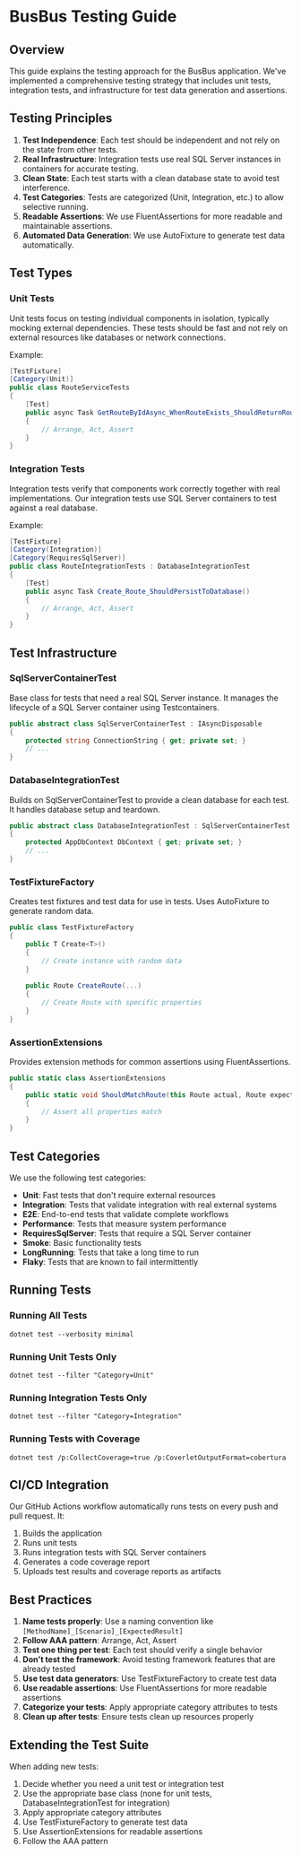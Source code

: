 # BusBus Testing Guide

## Overview

This guide explains the testing approach for the BusBus application. We've implemented a comprehensive testing strategy that includes unit tests, integration tests, and infrastructure for test data generation and assertions.

## Testing Principles

1. **Test Independence**: Each test should be independent and not rely on the state from other tests.
2. **Real Infrastructure**: Integration tests use real SQL Server instances in containers for accurate testing.
3. **Clean State**: Each test starts with a clean database state to avoid test interference.
4. **Test Categories**: Tests are categorized (Unit, Integration, etc.) to allow selective running.
5. **Readable Assertions**: We use FluentAssertions for more readable and maintainable assertions.
6. **Automated Data Generation**: We use AutoFixture to generate test data automatically.

## Test Types

### Unit Tests

Unit tests focus on testing individual components in isolation, typically mocking external dependencies. These tests should be fast and not rely on external resources like databases or network connections.

Example:
```csharp
[TestFixture]
[Category(Unit)]
public class RouteServiceTests
{
    [Test]
    public async Task GetRouteByIdAsync_WhenRouteExists_ShouldReturnRoute()
    {
        // Arrange, Act, Assert
    }
}
```

### Integration Tests

Integration tests verify that components work correctly together with real implementations. Our integration tests use SQL Server containers to test against a real database.

Example:
```csharp
[TestFixture]
[Category(Integration)]
[Category(RequiresSqlServer)]
public class RouteIntegrationTests : DatabaseIntegrationTest
{
    [Test]
    public async Task Create_Route_ShouldPersistToDatabase()
    {
        // Arrange, Act, Assert
    }
}
```

## Test Infrastructure

### SqlServerContainerTest

Base class for tests that need a real SQL Server instance. It manages the lifecycle of a SQL Server container using Testcontainers.

```csharp
public abstract class SqlServerContainerTest : IAsyncDisposable
{
    protected string ConnectionString { get; private set; }
    // ...
}
```

### DatabaseIntegrationTest

Builds on SqlServerContainerTest to provide a clean database for each test. It handles database setup and teardown.

```csharp
public abstract class DatabaseIntegrationTest : SqlServerContainerTest
{
    protected AppDbContext DbContext { get; private set; }
    // ...
}
```

### TestFixtureFactory

Creates test fixtures and test data for use in tests. Uses AutoFixture to generate random data.

```csharp
public class TestFixtureFactory
{
    public T Create<T>()
    {
        // Create instance with random data
    }
    
    public Route CreateRoute(...)
    {
        // Create Route with specific properties
    }
}
```

### AssertionExtensions

Provides extension methods for common assertions using FluentAssertions.

```csharp
public static class AssertionExtensions
{
    public static void ShouldMatchRoute(this Route actual, Route expected)
    {
        // Assert all properties match
    }
}
```

## Test Categories

We use the following test categories:

- **Unit**: Fast tests that don't require external resources
- **Integration**: Tests that validate integration with real external systems
- **E2E**: End-to-end tests that validate complete workflows
- **Performance**: Tests that measure system performance
- **RequiresSqlServer**: Tests that require a SQL Server container
- **Smoke**: Basic functionality tests
- **LongRunning**: Tests that take a long time to run
- **Flaky**: Tests that are known to fail intermittently

## Running Tests

### Running All Tests

```
dotnet test --verbosity minimal
```

### Running Unit Tests Only

```
dotnet test --filter "Category=Unit"
```

### Running Integration Tests Only

```
dotnet test --filter "Category=Integration"
```

### Running Tests with Coverage

```
dotnet test /p:CollectCoverage=true /p:CoverletOutputFormat=cobertura
```

## CI/CD Integration

Our GitHub Actions workflow automatically runs tests on every push and pull request. It:

1. Builds the application
2. Runs unit tests
3. Runs integration tests with SQL Server containers
4. Generates a code coverage report
5. Uploads test results and coverage reports as artifacts

## Best Practices

1. **Name tests properly**: Use a naming convention like `[MethodName]_[Scenario]_[ExpectedResult]`
2. **Follow AAA pattern**: Arrange, Act, Assert
3. **Test one thing per test**: Each test should verify a single behavior
4. **Don't test the framework**: Avoid testing framework features that are already tested
5. **Use test data generators**: Use TestFixtureFactory to create test data
6. **Use readable assertions**: Use FluentAssertions for more readable assertions
7. **Categorize your tests**: Apply appropriate category attributes to tests
8. **Clean up after tests**: Ensure tests clean up resources properly

## Extending the Test Suite

When adding new tests:

1. Decide whether you need a unit test or integration test
2. Use the appropriate base class (none for unit tests, DatabaseIntegrationTest for integration)
3. Apply appropriate category attributes
4. Use TestFixtureFactory to generate test data
5. Use AssertionExtensions for readable assertions
6. Follow the AAA pattern
